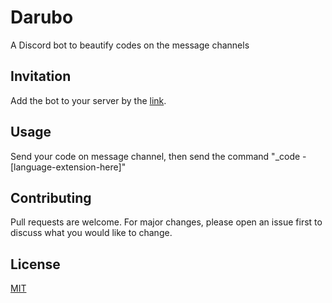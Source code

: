 # Darubo

A Discord bot to beautify codes on the message channels

## Invitation

Add the bot to your server by the [link](https://discord.com/api/oauth2/authorize?client_id=837903713216495617&permissions=8&scope=bot).

## Usage

Send your code on message channel, then send the command "_code -[language-extension-here]"


## Contributing
Pull requests are welcome. For major changes, please open an issue first to discuss what you would like to change.


## License
[MIT](https://choosealicense.com/licenses/mit/)
